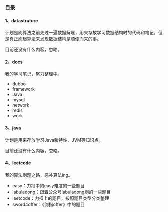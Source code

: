 ### 目录

#### 1、datastruture 
计划是刷算法之前先过一遍数据解雇，用来存放学习数据结构时的代码和笔记，但是真正刷起算法来发现数据结构是顺便而来的事。

目前还没有什么内容，忽略。

#### 2、docs
我的学习笔记，努力整理中。
- dubbo
- framework
- Java
- mysql
- network
- redis
- work

#### 3、java
计划是用来存放学习Java新特性、JVM等知识点。

目前还没有什么内容，忽略。

#### 4、leetcode
我的算法刷题之路，恶补算法ing。
- easy：力扣中的easy难度的一些题目
- labuladong：跟着公众号labuladong刷的一些题目
- leetcode：力扣上的题目，按照题目类型分类整理
- sword4offer：《剑指offer》中的题目